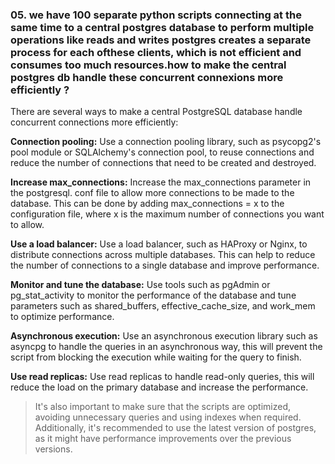 ### 05. we have 100 separate python scripts connecting at the same time to a central postgres database to perform multiple operations like reads and writes postgres creates a separate process for each ofthese clients, which is not efficient and consumes too much resources.how to make the central postgres db handle these concurrent connexions more efficiently ?

There are several ways to make a central PostgreSQL database handle concurrent connections more efficiently:

**Connection pooling:** Use a connection pooling library, such as psycopg2's pool module or
SQLAlchemy's connection pool, to reuse connections and reduce the number of connections
that need to be created and destroyed.

**Increase max_connections:** Increase the max_connections parameter in the postgresql.
conf file to allow more connections to be made to the database. This can be done by 
adding max_connections = x to the configuration file, where x is the maximum number of
connections you want to allow.

**Use a load balancer:** Use a load balancer, such as HAProxy or Nginx, to distribute 
connections across multiple databases. This can help to reduce the number of connections
to a single database and improve performance.

**Monitor and tune the database:** Use tools such as pgAdmin or pg_stat_activity to monitor 
the performance of the database and tune parameters such as shared_buffers, 
effective_cache_size, and work_mem to optimize performance.

**Asynchronous execution:** Use an asynchronous execution library such as asyncpg to 
handle the queries in an asynchronous way, this will prevent the script from blocking 
the execution while waiting for the query to finish.

**Use read replicas:** Use read replicas to handle read-only queries, 
this will reduce the load on the primary database and increase the performance.

> It's also important to make sure that the scripts are optimized,
avoiding unnecessary queries and using indexes when required. 
Additionally, it's recommended to use the latest version of postgres, 
as it might have performance improvements over the previous versions.
